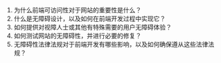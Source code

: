 

1. 为什么前端可访问性对于网站的重要性是什么？
2. 什么是无障碍设计，以及如何在前端开发过程中实现它？
3. 如何提供对视障人士或其他有特殊需要的用户无障碍体验？
4. 如何测试网站的无障碍性，并进行必要的修复？
5. 无障碍性法律法规对于前端开发有哪些影响，以及如何确保遵从这些法律法规？